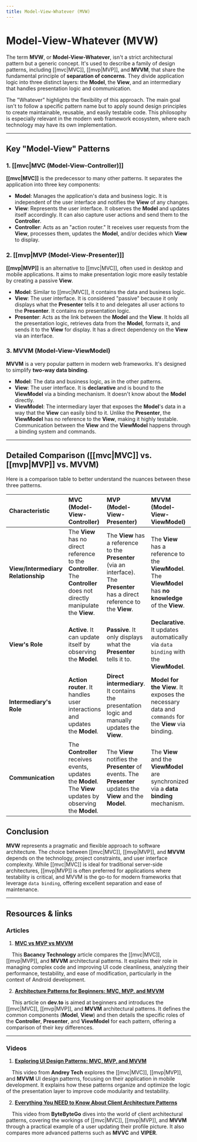 ```yaml
---
title: Model-View-Whatever (MVW)
---
```

# Model-View-Whatever (MVW)

The term **MVW**, or **Model-View-Whatever**, isn't a strict architectural pattern but a generic concept. It's used to describe a family of design patterns, including [[mvc|MVC]], [[mvp|MVP]], and **MVVM**, that share the fundamental principle of **separation of concerns**. They divide application logic into three distinct layers: the **Model**, the **View**, and an intermediary that handles presentation logic and communication.

The "Whatever" highlights the flexibility of this approach. The main goal isn't to follow a specific pattern name but to apply sound design principles to create maintainable, reusable, and easily testable code. This philosophy is especially relevant in the modern web framework ecosystem, where each technology may have its own implementation.

---

## Key "Model-View" Patterns

### 1. [[mvc|MVC (Model-View-Controller)]]
**[[mvc|MVC]]** is the predecessor to many other patterns. It separates the application into three key components:
* **Model**: Manages the application's data and business logic. It is independent of the user interface and notifies the **View** of any changes.
* **View**: Represents the user interface. It observes the **Model** and updates itself accordingly. It can also capture user actions and send them to the **Controller**.
* **Controller**: Acts as an "action router." It receives user requests from the **View**, processes them, updates the **Model**, and/or decides which **View** to display.

### 2. [[mvp|MVP (Model-View-Presenter)]]
**[[mvp|MVP]]** is an alternative to [[mvc|MVC]], often used in desktop and mobile applications. It aims to make presentation logic more easily testable by creating a passive **View**.
* **Model**: Similar to [[mvc|MVC]], it contains the data and business logic.
* **View**: The user interface. It is considered "passive" because it only displays what the **Presenter** tells it to and delegates all user actions to the **Presenter**. It contains no presentation logic.
* **Presenter**: Acts as the link between the **Model** and the **View**. It holds all the presentation logic, retrieves data from the **Model**, formats it, and sends it to the **View** for display. It has a direct dependency on the **View** via an interface.

### 3. MVVM (Model-View-ViewModel)
**MVVM** is a very popular pattern in modern web frameworks. It's designed to simplify **two-way data binding**.
* **Model**: The data and business logic, as in the other patterns.
* **View**: The user interface. It is **declarative** and is bound to the **ViewModel** via a binding mechanism. It doesn't know about the **Model** directly.
* **ViewModel**: The intermediary layer that exposes the **Model**'s data in a way that the **View** can easily bind to it. Unlike the **Presenter**, the **ViewModel** has no reference to the **View**, making it highly testable. Communication between the **View** and the **ViewModel** happens through a binding system and commands.

---

## Detailed Comparison ([[mvc|MVC]] vs. [[mvp|MVP]] vs. MVVM)

Here is a comparison table to better understand the nuances between these three patterns.

| Characteristic | MVC (Model-View-Controller) | MVP (Model-View-Presenter) | MVVM (Model-View-ViewModel) |
| :--- | :--- | :--- | :--- |
| **View/Intermediary Relationship** | The **View** has no direct reference to the **Controller**. The **Controller** does not directly manipulate the **View**. | The **View** has a reference to the **Presenter** (via an interface). The **Presenter** has a direct reference to the **View**. | The **View** has a reference to the **ViewModel**. The **ViewModel** has **no knowledge** of the **View**. |
| **View's Role** | **Active**. It can update itself by observing the **Model**. | **Passive**. It only displays what the **Presenter** tells it to. | **Declarative**. It updates automatically via `data binding` with the **ViewModel**. |
| **Intermediary's Role** | **Action router**. It handles user interactions and updates the **Model**. | **Direct intermediary**. It contains the presentation logic and manually updates the **View**. | **Model for the View**. It exposes the necessary data and `commands` for the **View** via binding. |
| **Communication** | The **Controller** receives events, updates the **Model**. The **View** updates by observing the **Model**. | The **View** notifies the **Presenter** of events. The **Presenter** updates the **View** and the **Model**. | The **View** and the **ViewModel** are synchronized via a **data binding** mechanism. |

## Conclusion

**MVW** represents a pragmatic and flexible approach to software architecture. The choice between [[mvc|MVC]], [[mvp|MVP]], and **MVVM** depends on the technology, project constraints, and user interface complexity. While [[mvc|MVC]] is ideal for traditional server-side architectures, [[mvp|MVP]] is often preferred for applications where testability is critical, and MVVM is the go-to for modern frameworks that leverage `data binding`, offering excellent separation and ease of maintenance.

---

## **Resources & links**

### **Articles**

1.  **[MVC vs MVP vs MVVM](https://www.bacancytechnology.com/blog/mvc-vs-mvp-vs-mvvm)**

    This **Bacancy Technology** article compares the [[mvc|MVC]], [[mvp|MVP]], and **MVVM** architectural patterns. It explains their role in managing complex code and improving UI code cleanliness, analyzing their performance, testability, and ease of modification, particularly in the context of Android development.

2.  **[Architecture Patterns for Beginners: MVC, MVP, and MVVM](https://dev.to/chiragagg5k/architecture-patterns-for-beginners-mvc-mvp-and-mvvm-2pe7)**

    This article on **dev.to** is aimed at beginners and introduces the [[mvc|MVC]], [[mvp|MVP]], and **MVVM** architectural patterns. It defines the common components (**Model**, **View**) and then details the specific roles of the **Controller**, **Presenter**, and **ViewModel** for each pattern, offering a comparison of their key differences.

---

### **Videos**

1.  **[Exploring UI Design Patterns: MVC, MVP, and MVVM](https://www.youtube.com/watch?v=tm_paZsPsrI)**

    This video from **Andrey Tech** explores the [[mvc|MVC]], [[mvp|MVP]], and **MVVM** UI design patterns, focusing on their application in mobile development. It explains how these patterns organize and optimize the logic of the presentation layer to improve code modularity and testability.

2.  **[Everything You NEED to Know About Client Architecture Patterns](https://www.youtube.com/watch?v=I5c7fBgvkNY)**

    This video from **ByteByteGo** dives into the world of client architectural patterns, covering the workings of [[mvc|MVC]], [[mvp|MVP]], and **MVVM** through a practical example of a user updating their profile picture. It also compares more advanced patterns such as **MVVC** and **VIPER**.